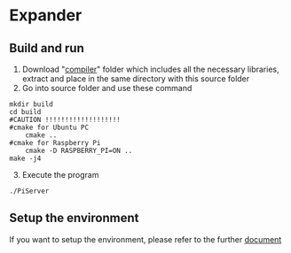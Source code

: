 # Expander
## Build and run
1. Download "[compiler](https://drive.google.com/file/d/1xQmi6l3SPxJl9oD-uOrYI0WTW93Z1Sec/view?usp=sharing)" folder which includes all the necessary libraries, extract and place in the same directory with this source folder 
2. Go into source folder and use these command
```
mkdir build
cd build
#CAUTION !!!!!!!!!!!!!!!!!!!
#cmake for Ubuntu PC
	cmake ..
#cmake for Raspberry Pi
	cmake -D RASPBERRY_PI=ON ..
make -j4
```
3. Execute the program
```
./PiServer
```

## Setup the environment
If you want to setup the environment, please refer to the further [document](https://github.com/tien7397/Expander/edit/main/SetupEnvironment.md)
